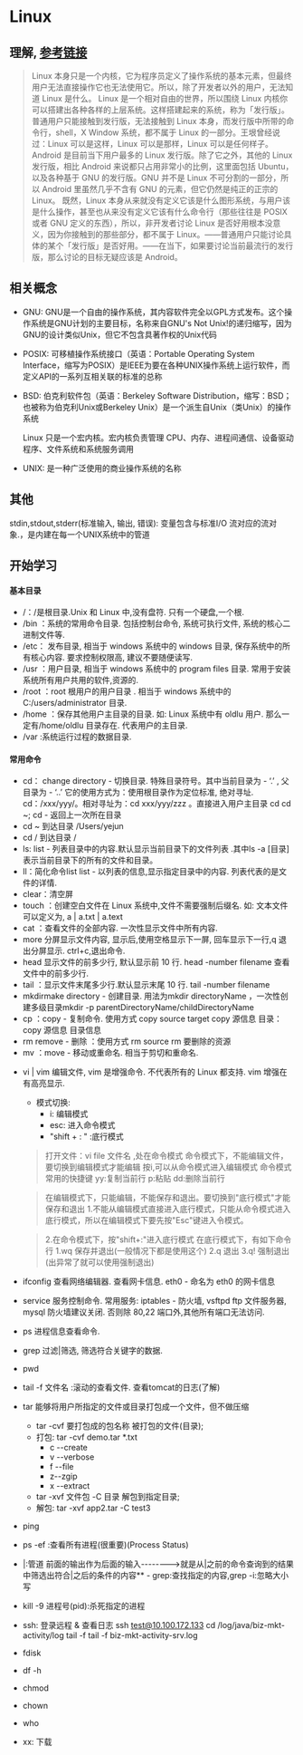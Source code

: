 # Linux

## 理解, [参考链接](description)
  > Linux 本身只是一个内核，它为程序员定义了操作系统的基本元素，但最终用户无法直接操作它也无法使用它。所以，除了开发者以外的用户，无法知道 Linux 是什么。
  > Linux 是一个相对自由的世界，所以围绕 Linux 内核你可以搭建出各种各样的上层系统。这样搭建起来的系统，称为「发行版」。普通用户只能接触到发行版，无法接触到 Linux 本身，而发行版中所带的命令行，shell，X Window 系统，都不属于 Linux 的一部分。王垠曾经说过：Linux 可以是这样，Linux 可以是那样，Linux 可以是任何样子。
  > Android 是目前当下用户最多的 Linux 发行版。除了它之外，其他的 Linux 发行版，相比 Android 来说都只占用非常小的比例，这里面包括 Ubuntu，以及各种基于 GNU 的发行版。GNU 并不是 Linux 不可分割的一部分，所以 Android 里虽然几乎不含有 GNU 的元素，但它仍然是纯正的正宗的 Linux。
  > 既然，Linux 本身从来就没有定义它该是什么图形系统，与用户该是什么操作，甚至也从来没有定义它该有什么命令行（那些往往是 POSIX 或者 GNU 定义的东西），所以，非开发者讨论 Linux 是否好用根本没意义，因为你接触到的那些部分，都不属于 Linux。——普通用户只能讨论具体的某个「发行版」是否好用。——在当下，如果要讨论当前最流行的发行版，那么讨论的目标无疑应该是 Android。

## 相关概念
  - GNU:
      GNU是一个自由的操作系统，其内容软件完全以GPL方式发布。这个操作系统是GNU计划的主要目标，名称来自GNU's Not Unix!的递归缩写，因为GNU的设计类似Unix，但它不包含具著作权的Unix代码
  - POSIX:
      可移植操作系统接口（英语：Portable Operating System Interface，缩写为POSIX）是IEEE为要在各种UNIX操作系统上运行软件，而定义API的一系列互相关联的标准的总称
  - BSD:
      伯克利软件包（英语：Berkeley Software Distribution，缩写：BSD；也被称为伯克利Unix或Berkeley Unix）是一个派生自Unix（类Unix）的操作系统

      Linux 只是一个宏内核。宏内核负责管理 CPU、内存、进程间通信、设备驱动程序、文件系统和系统服务调用
  - UNIX:
      是一种广泛使用的商业操作系统的名称

## 其他
  stdin,stdout,stderr(标准输入, 输出, 错误): 变量包含与标准I/O 流对应的流对象.，是内建在每一个UNIX系统中的管道

## 开始学习

  #### 基本目录
  - /：/是根目录.Unix 和 Linux 中,没有盘符. 只有一个硬盘,一个根.
  - /bin ：系统的常用命令目录. 包括控制台命令, 系统可执行文件, 系统的核心二进制文件等.
  - /etc： 发布目录, 相当于 windows 系统中的 windows 目录, 保存系统中的所有核心内容. 要求控制权限高, 建议不要随便读写.
  - /usr ：用户目录, 相当于 windows 系统中的 program files 目录. 常用于安装系统所有用户共用的软件,资源的.
  - /root ：root 根用户的用户目录 . 相当于 windows 系统中的C:/users/administrator 目录.
  - /home ：保存其他用户主目录的目录. 如: Linux 系统中有 oldlu 用户. 那么一定有/home/oldlu 目录存在. 代表用户的主目录.
  - /var :系统运行过程的数据目录.

  #### 常用命令
  - cd： change directory - 切换目录. 特殊目录符号。其中当前目录为 - ‘.’ , 父目录为 - ‘..’ 它的使用方式为：使用根目录作为定位标准, 绝对寻址. cd：/xxx/yyy/。相对寻址为：cd xxx/yyy/zzz 。直接进入用户主目录 cd cd ~; cd - 返回上一次所在目录
  - cd ~ 到达目录 /Users/yejun
  - cd / 到达目录 /
  - ls: list - 列表目录中的内容.默认显示当前目录下的文件列表 .其中ls -a [目录] 表示当前目录下的所有的文件和目录。
  - ll：简化命令list list - 以列表的信息,显示指定目录中的内容. 列表代表的是文件的详情.
  - clear：清空屏
  - touch ：创建空白文件在 Linux 系统中,文件不需要强制后缀名. 如: 文本文件可以定义为, a | a.txt | a.text
  - cat ：查看文件的全部内容. 一次性显示文件中所有内容.
  - more 分屏显示文件内容, 显示后,使用空格显示下一屏, 回车显示下一行,q 退出分屏显示. ctrl+c,退出命令.
  - head 显示文件的前多少行, 默认显示前 10 行. head -number filename 查看文件中的前多少行.
  - tail ：显示文件末尾多少行.默认显示末尾 10 行. tail -number filename
  - mkdirmake directory - 创建目录. 用法为mkdir directoryName ，一次性创建多级目录mkdir -p parentDirectoryName/childDirectoryName
  - cp ：copy - 复制命令. 使用方式 copy source target copy 源信息 目录：copy 源信息 目录信息
  - rm remove - 删除 ：使用方式 rm source rm 要删除的资源
  - mv ：move - 移动或重命名. 相当于剪切和重命名.
  + vi | vim 编辑文件, vim 是增强命令. 不代表所有的 Linux 都支持. vim 增强在有高亮显示.
    + 模式切换: 
      - i: 编辑模式
      - esc: 进入命令模式
      - "shift + : " :底行模式
    > 打开文件：vi file 文件名 ,处在命令模式
    > 命令模式下，不能编辑文件，要切换到编辑模式才能编辑
    > 按i,可以从命令模式进入编辑模式
    > 命令模式常用的快捷键
    > yy:复制当前行
    > p:粘贴
    > dd:删除当前行

    > 在编辑模式下，只能编辑，不能保存和退出。要切换到"底行模式"才能保存和退出
    > 1.不能从编辑模式直接进入底行模式，只能从命令模式进入底行模式，所以在编辑模式下要先按"Esc"键进入令模式。

    > 2.在命令模式下，按"shift+:"进入底行模式
    > 在底行模式下，有如下命令行
    > 1.wq 保存并退出(一般情况下都是使用这个)
    > 2.q 退出
    > 3.q! 强制退出(出异常了就可以使用强制退出)
  - ifconfig 查看网络编辑器. 查看网卡信息. eth0 - 命名为 eth0 的网卡信息
  - service 服务控制命令. 常用服务: iptables - 防火墙, vsftpd ftp 文件服务器, mysql 防火墙建议关闭. 否则除 80,22 端口外,其他所有端口无法访问.
  - ps 进程信息查看命令.
  - grep 过滤|筛选, 筛选符合关键字的数据.
  - pwd
  - tail -f 文件名 :滚动的查看文件. 查看tomcat的日志(了解)
  - tar 能够将用户所指定的文件或目录打包成一个文件，但不做压缩
    - tar -cvf 要打包成的包名称 被打包的文件(目录);
    - 打包: tar -cvf demo.tar *.txt
      - c --create
      - v --verbose
      - f --file
      - z--zgip
      - x --extract
    - tar -xvf 文件包 -C 目录 解包到指定目录;
    - 解包: tar -xvf app2.tar -C test3
  - ping
  - ps -ef :查看所有进程(很重要)(Process Status)
  - |:管道 前面的输出作为后面的输入-------->就是从|之前的命令查询到的结果中筛选出符合|之后的条件的内容**
  -​ grep:查找指定的内容,grep -i:忽略大小写
  - kill -9 进程号(pid):杀死指定的进程
  - ssh: 登录远程 & 查看日志
    ssh test@10.100.172.133
    cd /log/java/biz-mkt-activity/log
    tail -f tail -f biz-mkt-activity-srv.log
  - fdisk
  - df -h
  - chmod
  - chown
  - who
  - xx: 下载
    

    <!-- + 压缩
    - 第一步 压缩成.zip文件 大小不会变, 且生成.zip文件
    tar -cvf c1.zip c.txt
    - 第二步 将.zip压缩成.gz文件,文件大小会显著变化, 且将原.zip文件变成.zip.gz
    gzip c1.zip
  + 解压
    gzip -d c1.zip.gz -->



[description]: https://www.zhihu.com/question/19653283/answer/20527425 'description'